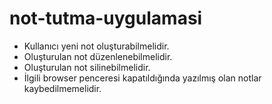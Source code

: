 # not-tutma-uygulamasi
* Kullanıcı yeni not oluşturabilmelidir.
* Oluşturulan not düzenlenebilmelidir.
* Oluşturulan not silinebilmelidir.
* İlgili browser penceresi kapatıldığında yazılmış olan notlar kaybedilmemelidir.

